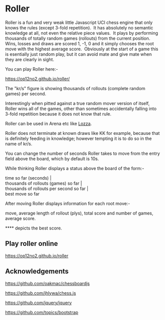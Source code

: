 # Roller 

<p>Roller is a fun and very weak little Javascript UCI chess engine that only knows the rules (except 3-fold repetition).  It has absolutely no semantic knowledge at all, not even the relative piece values.  It plays by performing thousands of totally random games (rollouts) from the current position.  Wins, losses and draws are scored 1, -1, 0 and it simply chooses the root move with the highest average score.  Obviously at the start of a game this is esentially just random play, but it can avoid mate and give mate when they are clearly in sight.</p><p>You can play Roller here:-</p>
<p><a href="https://op12no2.github.io/roller/">https://op12no2.github.io/roller/</a></p>
<p>The "kr/s" figure is showing thousands of rollouts (complete random games) per second.</p>
<p>Interestingly when pitted against a true random mover version of itself, Roller wins all of the games, other than sometimes accidentally falling into 3-fold repetition because it does not know that rule.</p>
<p>Roller can be used in Arena etc like <a href="https://github.com/op12no2/lozza">Lozza</a>.</p>
<p>Roller does not terminate at known draws like KK for example, because that is definitely feeding in knowledge; however tempting it is to do so in the name of kr/s.</p>
<p>You can change the number of seconds Roller takes to move from the entry field above the board, which by default is 10s.</p>
<p>While thinking Roller displays a status above the board of the form:-</p>
<p>time so far (seconds) | <br />thousands of rollouts (games) so far |<br />thousands of rollouts per second so far |<br />best move so far</p>
<p>After moving Roller displays information for each root move:-
<p>move, average length of rollout (plys), total score and number of games, average score.</p>
<p>**** depicts the best score.</p>

## Play roller online

https://op12no2.github.io/roller

## Acknowledgements

https://github.com/oakmac/chessboardjs

https://github.com/jhlywa/chess.js

https://github.com/jquery/jquery

https://github.com/topics/bootstrap
